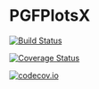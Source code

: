 # PGFPlotsX

[![Build Status](https://travis-ci.org/KristofferC/PGFPlotsX.jl.svg?branch=master)](https://travis-ci.org/KristofferC/PGFPlotsX.jl)

[![Coverage Status](https://coveralls.io/repos/KristofferC/PGFPlotsX.jl/badge.svg?branch=master&service=github)](https://coveralls.io/github/KristofferC/PGFPlotsX.jl?branch=master)

[![codecov.io](http://codecov.io/github/KristofferC/PGFPlotsX.jl/coverage.svg?branch=master)](http://codecov.io/github/KristofferC/PGFPlotsX.jl?branch=master)
